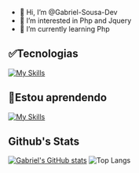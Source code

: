 - 👋 Hi, I’m @Gabriel-Sousa-Dev
- 👀 I’m interested in Php and Jquery
- 🌱 I’m currently learning Php
<!---
Gabriel-Sousa-Dev/Gabriel-Sousa-Dev is a ✨ special ✨ repository because its `README.md` (this file) appears on your GitHub profile.
You can click the Preview link to take a look at your changes.
--->

## ✅️Tecnologias 
[![My Skills](https://go-skill-icons.vercel.app/api/icons?i=js,html,css,react,bootstrap,github,npm,mysql&perline=6)](https://skillicons.dev)
## 📖Estou aprendendo 
[![My Skills](https://go-skill-icons.vercel.app/api/icons?i=php,jquery,git,webpack&perline=6)](https://skillicons.dev)
          
## Github's Stats
<p align="center">

[![Gabriel's GitHub stats](https://github-readme-stats.vercel.app/api?username=Gabriel-Sousa-Dev&theme=tokyonight)](https://github.com/anuraghazra/github-readme-stats)
![Top Langs](https://github-readme-stats.vercel.app/api/top-langs/?username=Gabriel-Sousa-Dev&layout=compact&theme=tokyonight)

</p>



